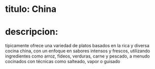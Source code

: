 # titulo: China
# descripcion:
 típicamente ofrece una variedad de platos basados en la rica y diversa cocina china, con un enfoque en sabores intensos y frescos, utilizando ingredientes como arroz, fideos, verduras, carne y pescado, a menudo cocinados con técnicas como salteado, vapor o guisado